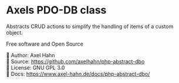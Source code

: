# Axels PDO-DB class

Abstracts CRUD actions to simplify the handling of items of a custom object.

Free software and Open Source

👤 Author: Axel Hahn \
📄 Source: <https://github.com/axelhahn/php-abstract-dbo> \
📜 License: GNU GPL 3.0 \
📗 Docs: <https://www.axel-hahn.de/docs/php-abstract-dbo/>
